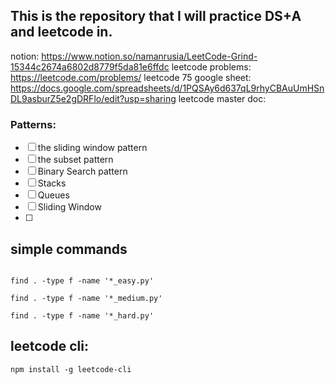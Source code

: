 ## This is the repository that I will practice DS+A and leetcode in.

notion: https://www.notion.so/namanrusia/LeetCode-Grind-15344c2674a6802d8779f5da81e6ffdc
leetcode problems: https://leetcode.com/problems/
leetcode 75 google sheet: https://docs.google.com/spreadsheets/d/1PQSAy6d637qL9rhyCBAuUmHSnDL9asburZ5e2gDRFlo/edit?usp=sharing
leetcode master doc:

### Patterns:

- [ ] the sliding window pattern
- [ ] the subset pattern
- [ ] Binary Search pattern
- [ ] Stacks
- [ ] Queues
- [ ] Sliding Window
- [ ]

## simple commands

```

find . -type f -name '*_easy.py'

find . -type f -name '*_medium.py'

find . -type f -name '*_hard.py'

```

## leetcode cli:

`npm install -g leetcode-cli`
